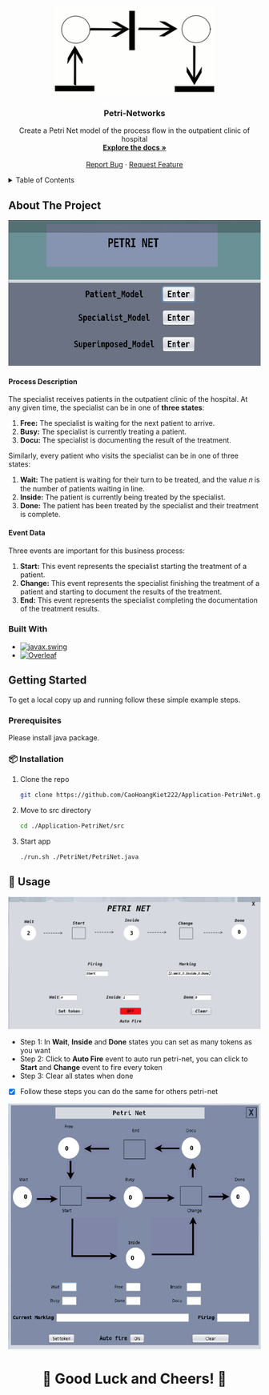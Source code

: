 <!-- PROJECT LOGO -->
<div align="center">
  <a href="https://github.com/CaoHoangKiet222/Application-PetriNet">
    <img src="images/Animated_Petri_net_commons.gif" alt="Logo" width="320" height="177">
  </a>

<h3 align="center">Petri-Networks</h3>

  <p align="center">
    Create a Petri Net model of the process flow in the outpatient clinic of hospital 
    <br />
    <a href="Petri_networks.pdf"><strong>Explore the docs »</strong></a>
    <br />
    <br />
    <a href="https://github.com/CaoHoangKiet222/Application-PetriNet/issues" target="_blank">Report Bug</a>
    ·
    <a href="https://github.com/CaoHoangKiet222/Application-PetriNet/issues/issues" target="_blank">Request Feature</a>
  </p>
</div>

<!-- TABLE OF CONTENTS -->
<details>
  <summary>Table of Contents</summary>
  <ol>
    <li>
      <a href="#about-the-project">About The Project</a>
      <ul>
        <li><a href="#built-with">Built With</a></li>
      </ul>
    </li>
    <li>
      <a href="#getting-started">Getting Started</a>
      <ul>
        <li><a href="#prerequisites">Prerequisites</a></li>
        <li><a href="#installation">Installation</a></li>
      </ul>
    </li>
    <li><a href="#usage">Usage</a></li>
  </ol>
</details>

<!-- ABOUT THE PROJECT -->

## About The Project

<div  align="center">
    <img src="images/petrinet-product.png" alt="Logo" width="620" height="291">
</div>

#### Process Description

The specialist receives patients in the outpatient clinic of the hospital. At any given time, the specialist can be in one of **three states**:

1. **Free:** The specialist is waiting for the next patient to arrive.
2. **Busy:** The specialist is currently treating a patient.
3. **Docu:** The specialist is documenting the result of the treatment.

Similarly, every patient who visits the specialist can be in one of three states:

1. **Wait:** The patient is waiting for their turn to be treated, and the value 𝑛 is the number of patients waiting in line.
2. **Inside:** The patient is currently being treated by the specialist.
3. **Done:** The patient has been treated by the specialist and their treatment is complete.

#### Event Data

Three events are important for this business process:

1. **Start:** This event represents the specialist starting the treatment of a patient.
2. **Change:** This event represents the specialist finishing the treatment of a patient and starting to document the results of the treatment.
3. **End:** This event represents the specialist completing the documentation of the treatment results.

### Built With

- [![javax.swing][javax.swing-shield]][javax.swing-url]
- [![Overleaf][Overleaf-shield]][Overleaf-url]

<!-- GETTING STARTED -->

## Getting Started

To get a local copy up and running follow these simple example steps.

### Prerequisites

Please install java package.

### 📦 Installation

1. Clone the repo
   ```sh
   git clone https://github.com/CaoHoangKiet222/Application-PetriNet.git
   ```
2. Move to src directory
   ```sh
   cd ./Application-PetriNet/src
   ```
3. Start app
   ```sh
   ./run.sh ./PetriNet/PetriNet.java
   ```

<!-- USAGE EXAMPLES -->

## 🚀 Usage

[![Demo Screen Shot][demo1-screenshot]](https://github.com/CaoHoangKiet222//Application-PetriNet/images/demo1.png)

- Step 1: In **Wait**, **Inside** and **Done** states you can set as many tokens as you want
- Step 2: Click to **Auto Fire** event to auto run petri-net, you can click to **Start** and **Change** event to fire every token
- Step 3: Clear all states when done
- [x] Follow these steps you can do the same for others petri-net

<div  align="center">
    <img src="images/demo2.png" alt="Logo" width="700" height="491">
</div>

<h1 align="center">🌟 Good Luck and Cheers! 🌟</h1>

[product-screenshot]: images/petrinet-product.png
[demo1-screenshot]: images/demo1.png
[demo2-screenshot]: images/demo2.png
[javax.swing-shield]: https://img.shields.io/badge/javax.swing-8A2BE2?style=for-the-badge&logo=java&logoColor=white
[javax.swing-url]: https://docs.oracle.com/javase/8/docs/api/javax/swing/package-summary.html
[Overleaf-shield]: https://img.shields.io/badge/Overleaf-47A141?style=for-the-badge&logo=overleaf&logoColor=white
[Overleaf-url]: https://www.overleaf.com
